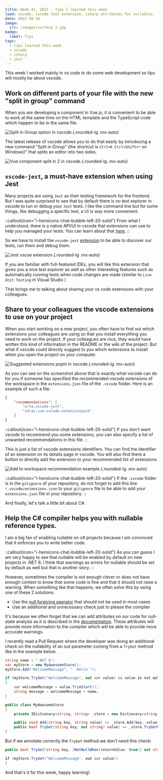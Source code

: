 ```yaml
---
title: Week 41, 2021 - Tips I learned this week
lead: vscode, vscode Jest extension, csharp attributes for nullables.
date: 2021-10-18
image:
  src: /images/surface_1.jpg
badge:
  label: Tips
tags:
  - tips learned this week
  - vscode
  - csharp
  - jest
---
```


This week I worked mainly in vs code to do some web development so tips will mostly be about vscode.

## Work on different parts of your file with the new "split in group" command

When you are developing a component in Vue.js, it is convenient to be able to work at the same time on the HTML template and the TypeScript code which happen to be in the same file.

![Split in Group option in vscode.](/posts/images/w412021tips_vscode_1.png){.rounded-lg .mx-auto}

The latest release of vscode allows you to do that easily by introducing a new command "Split in Group" (the shortcut is `Ctrl+K Ctrl+Shift+*` on Windows)" that splits an editor into two sides.

![Vue component split in 2 in vscode.](/posts/images/w412021tips_vscode_2.png){.rounded-lg .mx-auto}

## `vscode-jest`, a must-have extension when using Jest

Many projects are using `Jest` as their testing framework for the frontend. But I was quite surprised to see that by default there is no test explorer in vscode to run or debug your `Jest` tests. I like the command line but for some things, like debugging a specific test, a UI is way more convenient. 

::callout{icon="i-heroicons-chat-bubble-left-20-solid"}
From what I understood, there is a native API/UI in vscode that extensions can use to help you managed your tests. You can learn about that [here](https://code.visualstudio.com/api/extension-guides/testing?wt.mc_id=MVP_430820).
::

So we have to install the `vscode-jest` [extension](https://github.com/jest-community/vscode-jest) to be able to discover our tests, run them and debug them. 

![Jest vscoe extension.](/posts/images/w412021tips_jest_1.png){.rounded-lg .mx-auto}

If you are familiar with full-featured IDEs, you will like this extension that gives you a nice test explorer as well as other interesting features such as automatically running tests when code changes are made (similar to `Live Unit Testing` in Visual Studio )

That brings me to talking about sharing your vs code extensions with your colleagues.

## Share to your colleagues the vscode extensions to use on your project

When you start working on a new project, you often have to find out which extensions your colleagues are using so that you install everything you need to work on the project. If your colleagues are nice, they would have written this kind of information in the README or the wiki of the project. But what if vscode could directly suggest to you which extensions to install when you open the project on your computer.

![Suggested extensions popin in vscode.](/posts/images/w412021tips_vscode_3.png){.rounded-lg .mx-auto}

As you can see on the screenshot above that is exactly what vscode can do for you if someone has specified the recommended vscode extensions of the workspace in the `extensions.json` file of the `.vscode` folder.
Here is an example of such a file:

```json
{
    "recommendations": [
        "orta.vscode-jest",
        "sdras.vue-vscode-extensionpack"
    ]
}
```

::callout{icon="i-heroicons-chat-bubble-left-20-solid"}
If you don't want vscode to recommend you some extensions, you can also specify a list of unwanted recommendations in this file.
::

This is just a list of vscode extensions identifiers. You can find the identifier of an extension on its details page in vscode. You will also find there a button to directly add the extension to your recommended list of extensions.

![Add to workspace recommendation example.](/posts/images/w412021tips_vscode_4.png){.rounded-lg .mx-auto}

::callout{icon="i-heroicons-chat-bubble-left-20-solid"}
If the `.vscode` folder is in the `gitignore` of your repository, do not forget to add this line `!.vscode/extensions.json` to your `gitignore` file to be able to add your `extensions.json` file in your repository.
::

And finally, let's talk a little bit about C#.

## Help the C# compiler helps you with nullable reference types.

I am a big fan of enabling nullable on c# projects because I am convinced that it enforces you to write better code. 

::callout{icon="i-heroicons-chat-bubble-left-20-solid"}
As you can guess I am very happy to see that nullable will be enabled by default on new projects in .NET 6.  I think that warnings as errors for nullable should be set by default as well but that is another story.
::

However, sometimes the compiler is not enough clever or does not have enough context to know that some code is fine and that it should not raise a warning. When something like that happens, we often solve this by using one of these 2 solutions:
- Use the [null forgiving operator](https://learn.microsoft.com/en-us/dotnet/csharp/language-reference/operators/null-forgiving?wt.mc_id=MVP_430820) that should not be used in most cases
- Use an additional and unnecessary check just to please the compiler

It's because we often forget that we can add attributes on our code for null-state analysis as it is described in the [documentation](https://learn.microsoft.com/en-us/dotnet/csharp/language-reference/attributes/nullable-analysis?wt.mc_id=MVP_430820). These attributes will provide more information to the compiler which will be able to provide more accurate warnings.

I recently read a Pull Request where the developer was doing an additional check on the nullability of an out parameter coming from a `TryGet` method like in the example below.
 
```csharp
string name = ".NET 6";
var myStore = new MyAwesomeStore();
myStore.Add("WelcomeMessage", "  Hello ");

if (myStore.TryGet("WelcomeMessage", out var value) && value is not null)
{
    var welcomeMessage = value.TrimStart();
    string message = welcomeMessage + name;
}

public class MyAwesomeStore
{
    private IDictionary<string, string> _store = new Dictionary<string, string>();

    public void Add(string key, string value) => _store.Add(key, value);
    public bool TryGet(string key, out string? value) => _store.TryGetValue(key, out value);
}
```

But if we annotate correctly the `TryGet` method we don't need this check: 
```csharp
public bool TryGet(string key, [NotNullWhen(returnValue: true)] out string? value) => _store.TryGetValue(key, out value);
```

```csharp
if (myStore.TryGet("WelcomeMessage", out var value))
{
```

And that's it for this week, happy learning!
